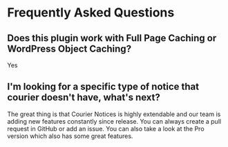 # Frequently Asked Questions #

## Does this plugin work with Full Page Caching or WordPress Object Caching? ##

Yes

## I'm looking for a specific type of notice that courier doesn't have, what's next? ##

The great thing is that Courier Notices is highly extendable and our team is adding new features constantly since release. You can always create a pull request in GitHub or add an issue. You can also take a look at the Pro version which also has some great features.
